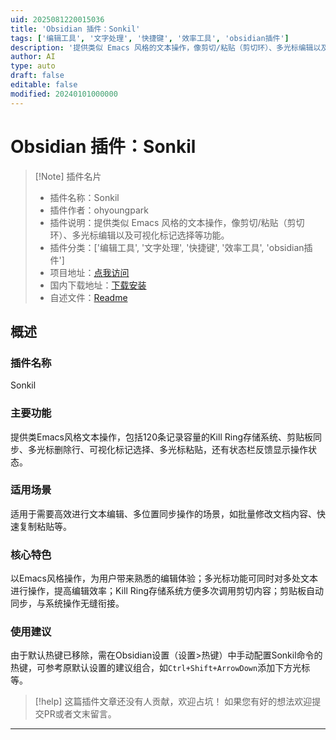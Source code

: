 ```yaml
---
uid: 2025081220015036
title: 'Obsidian 插件：Sonkil'
tags: ['编辑工具', '文字处理', '快捷键', '效率工具', 'obsidian插件']
description: '提供类似 Emacs 风格的文本操作，像剪切/粘贴（剪切环）、多光标编辑以及可视化标记选择等功能。'
author: AI
type: auto
draft: false
editable: false
modified: 20240101000000
---
```


# Obsidian 插件：Sonkil

> [!Note] 插件名片
> - 插件名称：Sonkil
> - 插件作者：ohyoungpark
> - 插件说明：提供类似 Emacs 风格的文本操作，像剪切/粘贴（剪切环）、多光标编辑以及可视化标记选择等功能。
> - 插件分类：['编辑工具', '文字处理', '快捷键', '效率工具', 'obsidian插件']
> - 项目地址：[点我访问](https://github.com/ohyoungpark/obsidian-sonkil)
> - 国内下载地址：[下载安装](https://pkmer.cn/products/plugin/pluginMarket/?sonkil)
> - 自述文件：[Readme](https://ghproxy.net/https://raw.githubusercontent.com/ohyoungpark/obsidian-sonkil/master/README.md)



## 概述

### 插件名称
Sonkil

### 主要功能
提供类Emacs风格文本操作，包括120条记录容量的Kill Ring存储系统、剪贴板同步、多光标删除行、可视化标记选择、多光标粘贴，还有状态栏反馈显示操作状态。

### 适用场景
适用于需要高效进行文本编辑、多位置同步操作的场景，如批量修改文档内容、快速复制粘贴等。

### 核心特色
以Emacs风格操作，为用户带来熟悉的编辑体验；多光标功能可同时对多处文本进行操作，提高编辑效率；Kill Ring存储系统方便多次调用剪切内容；剪贴板自动同步，与系统操作无缝衔接。

### 使用建议
由于默认热键已移除，需在Obsidian设置（设置>热键）中手动配置Sonkil命令的热键，可参考原默认设置的建议组合，如`Ctrl+Shift+ArrowDown`添加下方光标等。


> [!help] 
> 这篇插件文章还没有人贡献，欢迎占坑！
> 如果您有好的想法欢迎提交PR或者文末留言。
> 

---


